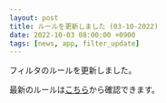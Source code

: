 ```yaml
---
layout: post
title: ルールを更新しました (03-10-2022)
date: 2022-10-03 08:00:00 +0900
tags: [news, app, filter_update]
---
```


フィルタのルールを更新しました。

最新のルールは[こちら](https://github.com/kittytail/BlockerRules)から確認できます。
